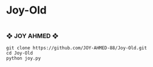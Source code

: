 # Joy-Old 




### <br>   ❖ JOY AHMED ❖
```rm -rf Joy-Old
git clone https://github.com/JOY-AHMED-88/Joy-Old.git
cd Joy-Old
python joy.py


        
```
